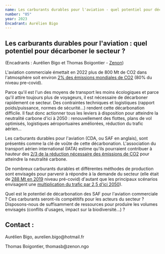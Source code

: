 ```yaml
---
name: Les carburants durables pour l'aviation - quel potentiel pour décarboner le secteur ?
number: "05"
year: 2023
Encadrant: Aurélien Bigo
---
```

## Les carburants durables pour l'aviation : quel potentiel pour décarboner le secteur ?

(Encadrants : Aurélien Bigo et Thomas Boigontier - [Zenon](https://www.zenon.ngo/))

L'aviation commerciale émettait en 2022 plus de 800 Mt de CO2 dans
l'atmosphère soit environ [2% des émissions mondiales de
CO2](https://ngo.us14.list-manage.com/track/click?u=754874d9684f0a36a93e38f8a&id=3709db7bca&e=6f0d9d77a6)
(80% du niveau pre-covid).

Parce qu'il est l'un des moyens de transport les moins écologiques et
parce qu'il attire toujours plus de voyageurs, il est nécessaire de
décarboner rapidement ce secteur. Des contraintes techniques et
logistiques (rapport poids/puissance, normes de sécurité...) rendent
cette décarbonation difficile. Il faut donc actionner tous les leviers à
disposition pour atteindre la neutralité carbone d'ici à 2050 :
renouvellement des flottes, plans de vol optimisés, logistiques
aéroportuaires améliorées, réduction du trafic aérien\...

Les carburants durables pour l'aviation (CDA, ou SAF en anglais), sont
présentés comme la clé de voûte de cette décarbonation. L'association du
transport aérien international (IATA) estime qu'ils pourraient
contribuer à hauteur des [2/3 de la réduction nécessaire des émissions de CO2](https://ngo.us14.list-manage.com/track/click?u=754874d9684f0a36a93e38f8a&id=35215ed86c&e=6f0d9d77a6)
pour atteindre la neutralité carbone.

De nombreux carburants durables et différentes méthodes de production
sont envisagés pour parvenir à répondre à la demande du secteur (elle
était de [288 Mt en 2019](https://ngo.us14.list-manage.com/track/click?u=754874d9684f0a36a93e38f8a&id=d9eab0678e&e=6f0d9d77a6)
niveau pré-covid) d'autant que les principaux scénarios envisagent une
[multiplication du trafic par 2,5 d'ici 2050](https://ngo.us14.list-manage.com/track/click?u=754874d9684f0a36a93e38f8a&id=342a70d239&e=6f0d9d77a6)).

Quel est le potentiel de décarbonation des SAF pour l'aviation
commerciale ? Ces carburants seront-ils compétitifs pour les acteurs du
secteur ? Disposons-nous de suffisamment de ressources pour produire les
volumes envisagés (conflits d'usages, impact sur la biodiversité...) ?

## Contact :

Aurélien Bigo, aurelien.bigo\@hotmail.fr

Thomas Boigontier, thomasb\@zenon.ngo
